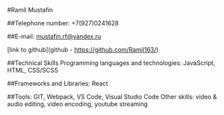 #Ramil Mustafin

##Telephone number: +7(927)0241628

##E-mail: mustafin.rf@yandex.ru

[link to github](github - https://github.com/Ramil163/)

##Technical Skills Programming languages and technologies: JavaScript, HTML, CSS/SCSS

##Frameworks and Libraries: React

##Tools: GIT, Webpack, VS Code, Visual Studio Code Other skills: video & audio editing, video encoding, youtube streaming
